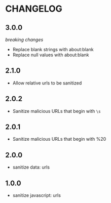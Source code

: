 CHANGELOG
=========

## 3.0.0

_breaking changes_

* Replace blank strings with about:blank
* Replace null values with about:blank

## 2.1.0
* Allow relative urls to be sanitized

## 2.0.2
* Sanitize malicious URLs that begin with `\s`

## 2.0.1
* Sanitize malicious URLs that begin with %20

## 2.0.0
* sanitize data: urls

## 1.0.0
* sanitize javascript: urls

